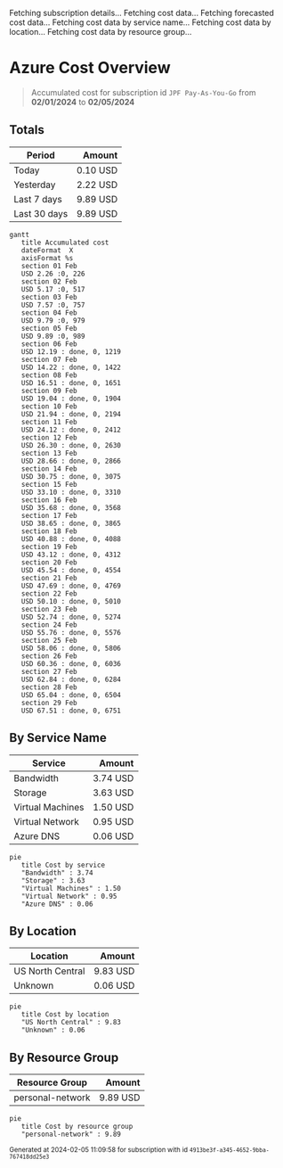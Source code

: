 Fetching subscription details...
Fetching cost data...
Fetching forecasted cost data...
Fetching cost data by service name...
Fetching cost data by location...
Fetching cost data by resource group...
# Azure Cost Overview

> Accumulated cost for subscription id `JPF Pay-As-You-Go` from **02/01/2024** to **02/05/2024**

## Totals

|Period|Amount|
|---|---:|
|Today|0.10 USD|
|Yesterday|2.22 USD|
|Last 7 days|9.89 USD|
|Last 30 days|9.89 USD|

```mermaid
gantt
   title Accumulated cost
   dateFormat  X
   axisFormat %s
   section 01 Feb
   USD 2.26 :0, 226
   section 02 Feb
   USD 5.17 :0, 517
   section 03 Feb
   USD 7.57 :0, 757
   section 04 Feb
   USD 9.79 :0, 979
   section 05 Feb
   USD 9.89 :0, 989
   section 06 Feb
   USD 12.19 : done, 0, 1219
   section 07 Feb
   USD 14.22 : done, 0, 1422
   section 08 Feb
   USD 16.51 : done, 0, 1651
   section 09 Feb
   USD 19.04 : done, 0, 1904
   section 10 Feb
   USD 21.94 : done, 0, 2194
   section 11 Feb
   USD 24.12 : done, 0, 2412
   section 12 Feb
   USD 26.30 : done, 0, 2630
   section 13 Feb
   USD 28.66 : done, 0, 2866
   section 14 Feb
   USD 30.75 : done, 0, 3075
   section 15 Feb
   USD 33.10 : done, 0, 3310
   section 16 Feb
   USD 35.68 : done, 0, 3568
   section 17 Feb
   USD 38.65 : done, 0, 3865
   section 18 Feb
   USD 40.88 : done, 0, 4088
   section 19 Feb
   USD 43.12 : done, 0, 4312
   section 20 Feb
   USD 45.54 : done, 0, 4554
   section 21 Feb
   USD 47.69 : done, 0, 4769
   section 22 Feb
   USD 50.10 : done, 0, 5010
   section 23 Feb
   USD 52.74 : done, 0, 5274
   section 24 Feb
   USD 55.76 : done, 0, 5576
   section 25 Feb
   USD 58.06 : done, 0, 5806
   section 26 Feb
   USD 60.36 : done, 0, 6036
   section 27 Feb
   USD 62.84 : done, 0, 6284
   section 28 Feb
   USD 65.04 : done, 0, 6504
   section 29 Feb
   USD 67.51 : done, 0, 6751
```

## By Service Name

|Service|Amount|
|---|---:|
|Bandwidth|3.74 USD|
|Storage|3.63 USD|
|Virtual Machines|1.50 USD|
|Virtual Network|0.95 USD|
|Azure DNS|0.06 USD|

```mermaid
pie
   title Cost by service
   "Bandwidth" : 3.74
   "Storage" : 3.63
   "Virtual Machines" : 1.50
   "Virtual Network" : 0.95
   "Azure DNS" : 0.06
```

## By Location

|Location|Amount|
|---|---:|
|US North Central|9.83 USD|
|Unknown|0.06 USD|

```mermaid
pie
   title Cost by location
   "US North Central" : 9.83
   "Unknown" : 0.06
```

## By Resource Group

|Resource Group|Amount|
|---|---:|
|personal-network|9.89 USD|

```mermaid
pie
   title Cost by resource group
   "personal-network" : 9.89
```

<sup>Generated at 2024-02-05 11:09:58 for subscription with id `4913be3f-a345-4652-9bba-767418dd25e3`</sup>

